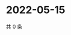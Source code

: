 # 2022-05-15

共 0 条

<!-- BEGIN WEIBO -->
<!-- 最后更新时间 Sun May 15 2022 19:14:32 GMT+0800 (China Standard Time) -->

<!-- END WEIBO -->
